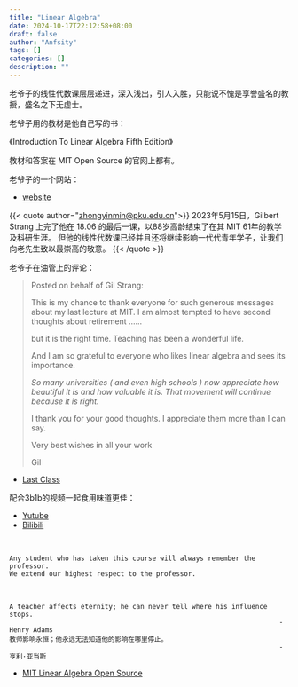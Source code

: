 ```yaml
---
title: "Linear Algebra"
date: 2024-10-17T22:12:58+08:00
draft: false
author: "Anfsity"
tags: []
categories: []
description: ""
---
```


老爷子的线性代数课层层递进，深入浅出，引人入胜，只能说不愧是享誉盛名的教授，盛名之下无虚士。

老爷子用的教材是他自己写的书：

《Introduction To Linear Algebra Fifth Edition》

教材和答案在 MIT Open Source 的官网上都有。

老爷子的一个网站：

 - [website](https://math.mit.edu/~gs/)

{{< quote author="zhongyinmin@pku.edu.cn">}}
2023年5月15日，Gilbert Strang 上完了他在 18.06 的最后一课，以88岁高龄结束了在其 MIT 61年的教学及科研生涯。
但他的线性代数课已经并且还将继续影响一代代青年学子，让我们向老先生致以最崇高的敬意。
{{< /quote >}}

老爷子在油管上的评论：

> Posted on behalf of Gil Strang:
>
> This is my chance to thank everyone for such generous messages about my last lecture at MIT. I am almost tempted to have second thoughts about retirement ......
>
> but it is the right time. Teaching has been a wonderful life.
>
> And I am so grateful to everyone who likes linear algebra and sees its importance.
>
> *So many universities ( and even high schools ) now appreciate how beautiful it is and how valuable it is. That movement will continue because it is right.*
>
> I thank you for your good thoughts. I appreciate them more than I can say.
>
> Very best wishes in all your work
>
> Gil

- [Last Class](https://www.youtube.com/watch?v=lUUte2o2Sn8)

配合3b1b的视频一起食用味道更佳：

- [Yutube](https://www.youtube.com/playlist?list=PLZHQObOWTQDPD3MizzM2xVFitgF8hE_ab) <!-- 我帮你找到了 3b1b 线性代数的精髓系列 -->
- [Bilibili](https://www.bilibili.com/video/BV1ys411472E/)

<br>

```TEXT
Any student who has taken this course will always remember the professor.
We extend our highest respect to the professor.
```

<br>

```TEXT
A teacher affects eternity; he can never tell where his influence stops.
                                                                    -Henry Adams
教师影响永恒；他永远无法知道他的影响在哪里停止。
                                                                    -亨利·亚当斯

```

- [MIT Linear Algebra Open Source](http://www.wellesleycambridge.com/)
